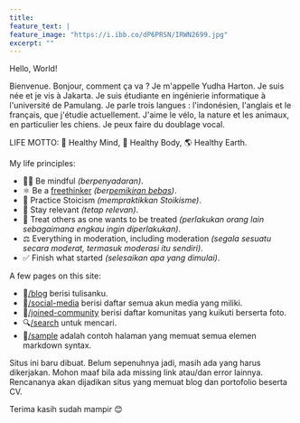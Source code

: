 ```yaml
---
title:
feature_text: |
feature_image: "https://i.ibb.co/dP6PRSN/IRWN2699.jpg"
excerpt: ""
---
```


Hello, World!

Bienvenue. Bonjour, comment ça va ? Je m'appelle Yudha Harton. Je suis née et je vis à Jakarta. Je suis étudiante en ingénierie informatique à l'université de Pamulang. Je parle trois langues : l'indonésien, l'anglais et le français, que j'étudie actuellement. J'aime le vélo, la nature et les animaux, en particulier les chiens. Je peux faire du doublage vocal.

LIFE MOTTO: 🧠 Healthy Mind, 💪 Healthy Body, 🌎 Healthy Earth.

My life principles:
- 🧘‍♂️ Be mindful _(berpenyadaran)_.
- ⚛️ Be a [freethinker](https://en.wikipedia.org/wiki/Freethought) _(ber[pemikiran bebas](https://id.wikipedia.org/wiki/Pemikiran_bebas))_.
- 🗿 Practice Stoicism _(mempraktikkan Stoikisme)_.
- 🔗 Stay relevant _(tetap relevan)_.
- 🤝 Treat others as one wants to be treated _(perlakukan orang lain sebagaimana engkau ingin diperlakukan)_.
- ⚖️ Everything in moderation, including moderation _(segala sesuatu secara moderat, termasuk moderasi itu sendiri)_.
- ✅ Finish what started _(selesaikan apa yang dimulai)_.

A few pages on this site:
- 📝[/blog](/blog) berisi tulisanku.
- 📲[/social-media](/social-media) berisi daftar semua akun media yang miliki.
- 🙌[/joined-community](/joined-community) berisi daftar komunitas yang kuikuti berserta foto.
- 🔍[/search](/search) untuk mencari.
- 📄[/sample](/sample) adalah contoh halaman yang memuat semua elemen markdown syntax.

Situs ini baru dibuat. Belum sepenuhnya jadi, masih ada yang harus dikerjakan. Mohon maaf bila ada missing link atau/dan error lainnya. Rencananya akan dijadikan situs yang memuat blog dan portofolio beserta CV.

Terima kasih sudah mampir 😊
